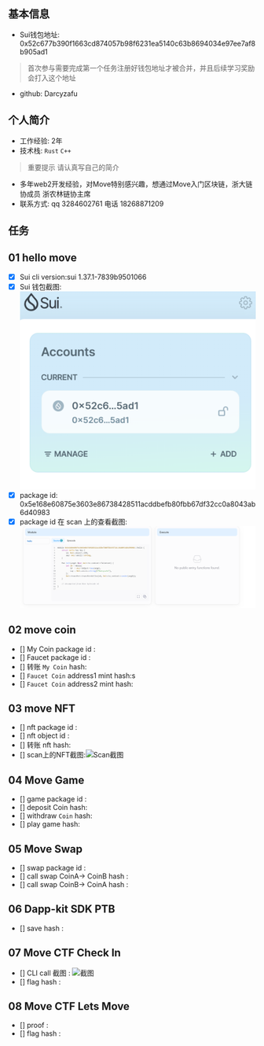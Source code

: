 ## 基本信息
- Sui钱包地址: 0x52c677b390f1663cd874057b98f6231ea5140c63b8694034e97ee7af8b905ad1
> 首次参与需要完成第一个任务注册好钱包地址才被合并，并且后续学习奖励会打入这个地址
- github: Darcyzafu

## 个人简介
- 工作经验: 2年
- 技术栈: `Rust` `C++`
> 重要提示 请认真写自己的简介
- 多年web2开发经验，对Move特别感兴趣，想通过Move入门区块链，浙大链协成员 浙农林链协主席
- 联系方式: qq 3284602761
             电话 18268871209 

## 任务

##   01 hello move  
- [x] Sui cli version:sui 1.37.1-7839b9501066
- [x] Sui 钱包截图: ![Sui钱包截图](./images/task1/image.png)
- [x] package id: 0x5e168e60875e3603e86738428511acddbefb80fbb67df32cc0a8043ab6d40983
- [x] package id 在 scan 上的查看截图:![Scan截图](./images/task1/e8466fd4812f11bf42364f16da315cf.png)
##   02 move coin
- [] My Coin package id : 
- [] Faucet package id : 
- [] 转账 `My Coin` hash:
- [] `Faucet Coin` address1 mint hash:s
- [] `Faucet Coin` address2 mint hash:

##   03 move NFT
- [] nft package id :
- [] nft object id : 
- [] 转账 nft  hash:
- [] scan上的NFT截图:![Scan截图](./images/你的图片地址)

##   04 Move Game
- [] game package id :
- [] deposit Coin hash:
- [] withdraw `Coin` hash:
- [] play game hash:

##   05 Move Swap
- [] swap package id :
- [] call swap CoinA-> CoinB  hash :
- [] call swap CoinB-> CoinA  hash :

##   06 Dapp-kit SDK PTB
- [] save hash :

##   07 Move CTF Check In
- [] CLI call 截图 : ![截图](./images/你的图片地址)
- [] flag hash :

##   08 Move CTF Lets Move
- [] proof : 
- [] flag hash :
